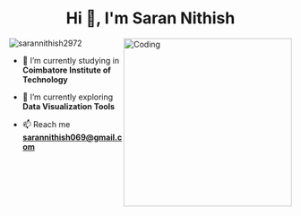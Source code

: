 <h1 align="center">Hi 👋, I'm Saran Nithish</h1>
<!-- <h3 align="center">Hardworking person with positive attitude, eager to learn and team person.</h3> -->
<img align="right" alt="Coding" width="300" src="https://github.com/abhisheknaiidu/abhisheknaiidu/raw/master/code.gif?raw=true">
<p align="left"> <img src="https://komarev.com/ghpvc/?username=sarannithish2972&label=Profile%20views&color=0e75b6&style=flat" alt="sarannithish2972" /> </p>

- 🔭 I’m currently studying in **Coimbatore Institute of Technology**

- 🌱 I’m currently exploring **Data Visualization Tools**

- 📫 Reach me **sarannithish069@gmail.com**
